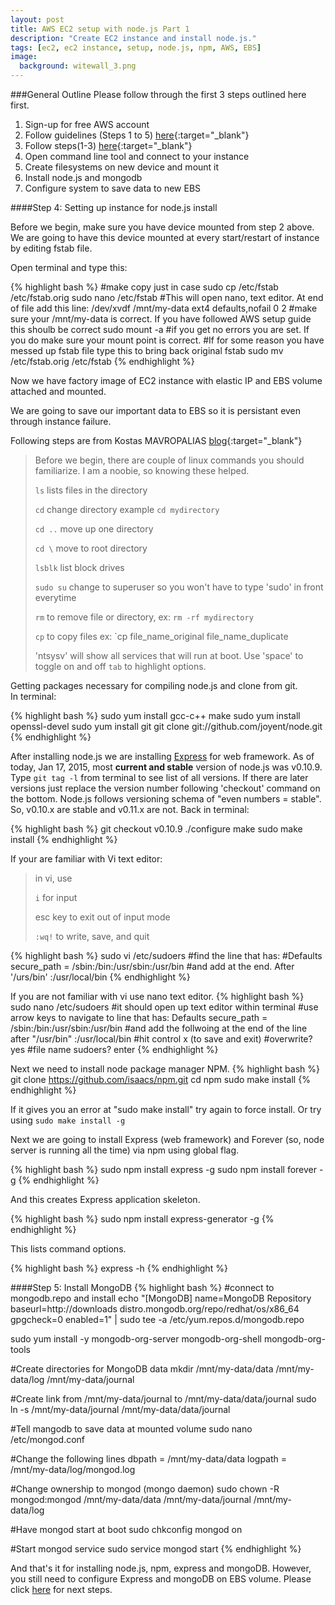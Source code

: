 ```yaml
---
layout: post
title: AWS EC2 setup with node.js Part 1
description: "Create EC2 instance and install node.js."
tags: [ec2, ec2 instance, setup, node.js, npm, AWS, EBS]
image:
  background: witewall_3.png
---
```


###General Outline
Please follow through the first 3 steps outlined here first.

1. Sign-up for free AWS account
2. Follow guidelines (Steps 1 to 5) [here](https://docs.aws.amazon.com/AWSEC2/latest/UserGuide/get-set-up-for-amazon-ec2.html){:target="_blank"}
3. Follow steps(1-3) [here](https://docs.aws.amazon.com/AWSEC2/latest/UserGuide/EC2_GetStarted.html){:target="_blank"}
4. Open command line tool and connect to your instance
5. Create filesystems on new device and mount it
6. Install node.js and mongodb
7. Configure system to save data to new EBS

<!--more-->

####Step 4: Setting up instance for node.js install

Before we begin, make sure you have device mounted from step 2 above.
We are going to have this device mounted at every start/restart of instance by editing fstab file.

Open terminal and type this:

{% highlight bash %}
#make copy just in case
sudo cp /etc/fstab /etc/fstab.orig
sudo nano /etc/fstab
#This will open nano, text editor.  At end of file add this line:
/dev/xvdf       /mnt/my-data   ext4    defaults,nofail        0       2
#make sure your /mnt/my-data is correct. If you have followed AWS setup guide this shoulb be correct
sudo mount -a
#if you get no errors you are set.  If you do make sure your mount point is correct.
#If for some reason you have messed up fstab file type this to bring back original fstab
sudo mv /etc/fstab.orig /etc/fstab
{% endhighlight %}

Now we have factory image of EC2 instance with elastic IP and EBS volume attached and mounted.

We are going to save our important data to EBS so it is persistant even through instance failure.

Following steps are from Kostas MAVROPALIAS [blog](http://iconof.com/blog/how-to-install-setup-node-js-on-amazon-aws-ec2-complete-guide){:target="_blank"}  

>Before we begin, there are couple of linux commands you should familiarize.
>I am a noobie, so knowing these helped.
>
>`ls` lists files in the directory
>
>`cd` change directory example `cd mydirectory`
>
>`cd ..` move up one directory
>
>`cd \` move to root directory
>
>`lsblk` list block drives
>
>`sudo su` change to superuser so you won't have to type 'sudo' in front everytime
>
>`rm` to remove file or directory, ex: `rm -rf mydirectory`
>
>`cp` to copy files ex: `cp file_name_original file_name_duplicate
>
>'ntsysv' will show all services that will run at boot.  Use 'space' to toggle on and off `tab` to highlight options.

Getting packages necessary for compiling node.js and clone from git.  
In terminal:

{% highlight bash %}
sudo yum install gcc-c++ make
sudo yum install openssl-devel
sudo yum install git
git clone git://github.com/joyent/node.git
{% endhighlight %}

After installing node.js we are installing [Express](http://expressjs.com/) for web framework.  As of today, Jan 17, 2015, most **current and stable** version of node.js was v0.10.9.  Type `git tag -l` from terminal to see list of all versions. If there are later versions just replace the version number following 'checkout' command on the bottom.  Node.js follows versioning schema of "even numbers = stable". So, v0.10.x are stable and v0.11.x are not.
Back in terminal:

{% highlight bash %}
git checkout v0.10.9
./configure
make
sudo make install
{% endhighlight %}

If your are familiar with Vi text editor:
>in vi, use
>
>`i` for input
>
>esc key to exit out of input mode
>
>`:wq!` to write, save, and quit


{% highlight bash %}
sudo vi /etc/sudoers
    #find the line that has:
    #Defaults    secure_path = /sbin:/bin:/usr/sbin:/usr/bin
    #and add at the end. After '/urs/bin'
:/usr/local/bin
{% endhighlight %}

If you are not familiar with vi use nano text editor.
{% highlight bash %}
sudo nano /etc/sudoers
    #it should open up text editor within terminal
    #use arrow keys to navigate to line that has:
Defaults    secure_path = /sbin:/bin:/usr/sbin:/usr/bin
    #and add the follwoing at the end of the line after "/usr/bin"
:/usr/local/bin
    #hit control x (to save and exit)
    #overwrite? yes
    #file name sudoers? enter
{% endhighlight %}

Next we need to install node package manager NPM.
{% highlight bash %}
git clone https://github.com/isaacs/npm.git
cd npm
sudo make install
{% endhighlight %}

If it gives you an error at "sudo make install" try again to force install.  Or try using `sudo make install -g`

Next we are going to install Express (web framework) and Forever (so, node server is running all the time) via npm using global flag.

{% highlight bash %}
sudo npm install express -g
sudo npm install forever -g
{% endhighlight %}

And this creates Express application skeleton.

{% highlight bash %}
sudo npm install express-generator -g
{% endhighlight %}

This lists command options.

{% highlight bash %}
express -h
{% endhighlight %}

####Step 5: Install MongoDB
{% highlight bash %}
#connect to mongodb.repo and install 
echo "[MongoDB] name=MongoDB Repository baseurl=http://downloads distro.mongodb.org/repo/redhat/os/x86_64 gpgcheck=0 enabled=1" | sudo tee -a /etc/yum.repos.d/mongodb.repo

sudo yum install -y mongodb-org-server mongodb-org-shell mongodb-org-tools

#Create directories for MongoDB data
mkdir /mnt/my-data/data /mnt/my-data/log /mnt/my-data/journal

#Create link from /mnt/my-data/journal to /mnt/my-data/data/journal
sudo ln -s /mnt/my-data/journal /mnt/my-data/data/journal

#Tell mangodb to save data at mounted volume
sudo nano /etc/mongod.conf

#Change the following lines
dbpath = /mnt/my-data/data
logpath = /mnt/my-data/log/mongod.log

#Change ownership to mongod (mongo daemon)
sudo chown -R mongod:mongod /mnt/my-data/data /mnt/my-data/journal /mnt/my-data/log

#Have mongod start at boot
sudo chkconfig mongod on

#Start mongod service
sudo service mongod start
{% endhighlight %}


And that's it for installing node.js, npm, express and mongoDB.  However, you still need to configure Express and mongoDB on EBS volume.  Please click [here](/2015-01-17-aws-setup2.md) for next steps.


